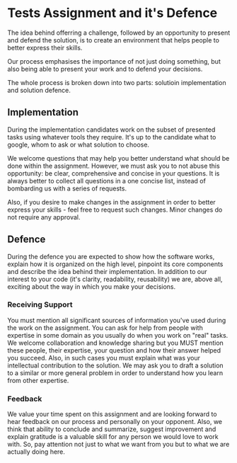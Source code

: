 Tests Assignment and it's Defence
=================================

The idea behind offerring a challenge, followed by an opportunity to present and defend the solution, is to create an environment that helps people to better
express their skills.

Our process emphasises the importance of not just doing something, but also being able to present your work and to defend your decisions.

The whole process is broken down into two parts: solutioin implementation and solution defence.

Implementation
--------------

During the implementation candidates work on the subset of presented tasks using whatever tools they require.
It's up to the candidate what to google, whom to ask or what solution to choose.

We welcome questions that may help you better understand what should be done within the assignment.
However, we must ask you to not abuse this opportunity: be clear, comprehensive and concise in your questions. It is
always better to collect all questions in a one concise list, instead of bombarding us with a series of requests.

Also, if you desire to make changes in the assignment in order to better express your skills - feel free to request such
changes. Minor changes do not require any approval.

Defence
-------

During the defence you are expected to show how the software works, explain how it is organized on the high level, pinpoint 
its core components and describe the idea behind their implementation. In addition to our interest to your code (it's clarity, 
readability, reusability) we are, above all, exciting about the way in which you make your decisions.

### Receiving Support

You must mention all significant sources of information you've used during the work on the assignment. You can ask for help 
from people with expertise in some domain as you usually do when you work on "real" tasks. We welcome collaboration and 
knowledge sharing but you MUST mention these people, their expertise, your question and how their answer helped you succeed. 
Also, in such cases you must explain what was your intellectual contribution to the solution. We may ask you to draft a 
solution to a similar or more general problem in order to understand how you learn from other expertise. 

### Feedback

We value your time spent on this assignment and are looking forward to hear feedback on our process and personally on your
opponent. Also, we think that ability to conclude and summarize, suggest improvement and explain gratitude is a valuable
skill for any person we would love to work with. So, pay attention not just to what we want from you but to what we are 
actually doing here.
